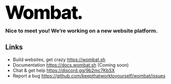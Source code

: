 <p align="left">
  <img src="wombat-period.png" alt="image" width="240px" height="auto" />
</p>

### Nice to meet you! We’re working on a new website platform.

## Links

- Build websites, get crazy https://wombat.sh
- Documentation https://docs.wombat.sh (Coming soon)
- Chat & get help https://discord.gg/9b2mc7KbSX
- Report a bug https://github.com/keepthatworktoyourself/wombat/issues
